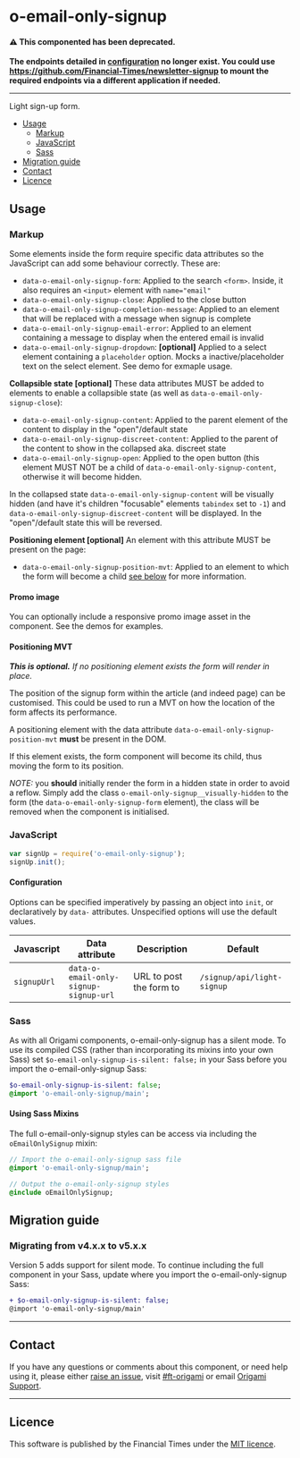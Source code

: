 # o-email-only-signup

#### :warning: This componented has been deprecated.
**The endpoints detailed in [configuration](#configuration) no longer exist. You could use https://github.com/Financial-Times/newsletter-signup to mount the required endpoints via a different application if needed.**

----

Light sign-up form.

- [Usage](#usage)
	- [Markup](#markup)
	- [JavaScript](#javascript)
	- [Sass](#sass)
- [Migration guide](#migration-guide)
- [Contact](#contact)
- [Licence](#licence)

## Usage

### Markup

Some elements inside the form require specific data attributes so the JavaScript can add some behaviour correctly. These are:

- `data-o-email-only-signup-form`: Applied to the search `<form>`. Inside, it also requires an `<input>` element with `name="email"`
- `data-o-email-only-signup-close`: Applied to the close button
- `data-o-email-only-signup-completion-message`: Applied to an element that will be replaced with a message when signup is complete
- `data-o-email-only-signup-email-error`: Applied to an element containing a message to display when the entered email is invalid
- `data-o-email-only-signup-dropdown`: **[optional]** Applied to a select element containing a `placeholder` option. Mocks a inactive/placeholder text on the select element. See demo for exmaple usage.

**Collapsible state [optional]** These data attributes MUST be added to elements to enable a collapsible state (as well as `data-o-email-only-signup-close`):

- `data-o-email-only-signup-content`: Applied to the parent element of the content to display in the "open"/default state
- `data-o-email-only-signup-discreet-content`: Applied to the parent of the content to show in the collapsed aka. discreet state
- `data-o-email-only-signup-open`: Applied to the open button (this element MUST NOT be a child of `data-o-email-only-signup-content`, otherwise it will become hidden.

In the collapsed state `data-o-email-only-signup-content` will be visually hidden (and have it's children "focusable" elements `tabindex` set to `-1`) and `data-o-email-only-signup-discreet-content` will be displayed. In the "open"/default state this will be reversed.


**Positioning element [optional]** An element with this attribute MUST be present on the page:

- `data-o-email-only-signup-position-mvt`: Applied to an element to which the form will become a child [see below](#positioning-mvt) for more information.

#### Promo image
You can optionally include a responsive promo image asset in the component. See the demos for examples.


#### Positioning MVT

_**This is optional.** If no positioning element exists the form will render in place._

The position of the signup form within the article (and indeed page) can be customised. This could be used to run a MVT on how the location of the form affects its performance.

A positioning element with the data attribute `data-o-email-only-signup-position-mvt` **must** be present in the DOM.

If this element exists, the form component will become its child, thus moving the form to its position.

_NOTE:_ you **should** initially render the form in a hidden state in order to avoid a reflow. Simply add the class `o-email-only-signup__visually-hidden` to the form (the `data-o-email-only-signup-form` element), the class will be removed when the component is initialised.

### JavaScript

```javascript
var signUp = require('o-email-only-signup');
signUp.init();
```

#### Configuration

Options can be specified imperatively by passing an object into `init`, or declaratively by `data-` attributes. Unspecified options will use the default values.

| Javascript  | Data attribute                        | Description             | Default                    |
|-------------|---------------------------------------|-------------------------|----------------------------|
| `signupUrl` | `data-o-email-only-signup-signup-url` | URL to post the form to | `/signup/api/light-signup` |

### Sass

As with all Origami components, o-email-only-signup has a silent mode. To use its compiled CSS (rather than incorporating its mixins into your own Sass) set `$o-email-only-signup-is-silent: false;` in your Sass before you import the o-email-only-signup Sass:

```sass
$o-email-only-signup-is-silent: false;
@import 'o-email-only-signup/main';
```

#### Using Sass Mixins

The full o-email-only-signup styles can be access via including the `oEmailOnlySignup` mixin:

```sass
// Import the o-email-only-signup sass file
@import 'o-email-only-signup/main';

// Output the o-email-only-signup styles
@include oEmailOnlySignup;
```

## Migration guide

### Migrating from v4.x.x to v5.x.x

Version 5 adds support for silent mode. To continue including the full component in your Sass, update where you import the o-email-only-signup Sass:

```diff
+ $o-email-only-signup-is-silent: false;
@import 'o-email-only-signup/main'
```

---

## Contact

If you have any questions or comments about this component, or need help using it, please either [raise an issue](https://github.com/Financial-Times/o-component-boilerplate/issues), visit [#ft-origami](https://financialtimes.slack.com/messages/ft-origami/) or email [Origami Support](mailto:origami-support@ft.com).

----

## Licence

This software is published by the Financial Times under the [MIT licence](http://opensource.org/licenses/MIT).


